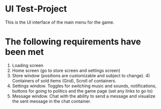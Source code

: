 # UI Test-Project
This is the UI interface of the main menu for the game.

# The following requirements have been met
1) Loading screen
2) Home screen (go to store screen and settings screen)
3) Store window (positions are customizable and subject to change). 4) Containers of sold items (Grid), Scroll of containers.
5) Settings window. Toggles for switching music and sounds, notifications, buttons for going to politics and the game page (set any links to go to)
6) Message window. Chat with the ability to send a message and visualize the sent message in the chat container.
